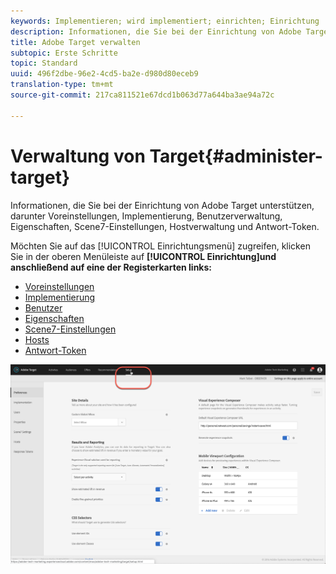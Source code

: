 ```yaml
---
keywords: Implementieren; wird implementiert; einrichten; Einrichtung
description: Informationen, die Sie bei der Einrichtung von Adobe Target unterstützen, darunter Voreinstellungen, Implementierung, Benutzerverwaltung, Eigenschaften, Scene7-Einstellungen, Hostverwaltung und Antwort-Token.
title: Adobe Target verwalten
subtopic: Erste Schritte
topic: Standard
uuid: 496f2dbe-96e2-4cd5-ba2e-d980d80eceb9
translation-type: tm+mt
source-git-commit: 217ca811521e67dcd1b063d77a644ba3ae94a72c

---
```



# Verwaltung von Target{#administer-target}

Informationen, die Sie bei der Einrichtung von Adobe Target unterstützen, darunter Voreinstellungen, Implementierung, Benutzerverwaltung, Eigenschaften, Scene7-Einstellungen, Hostverwaltung und Antwort-Token.

Möchten Sie auf das [!UICONTROL Einrichtungsmenü] zugreifen, klicken Sie in der oberen Menüleiste auf **[!UICONTROL Einrichtung]und anschließend auf eine der Registerkarten links:**

* [Voreinstellungen](/help/administrating-target/r-target-account-preferences/target-account-preferences.md)
* [Implementierung](/help/c-implementing-target/implementing-target.md)
* [Benutzer](/help/administrating-target/c-user-management/user-management.md)
* [Eigenschaften](/help/administrating-target/c-user-management/property-channel/property-channel.md)
* [Scene7-Einstellungen](/help/administrating-target/scene7-settings.md)
* [Hosts](/help/administrating-target/hosts.md)
* [Antwort-Token](/help/administrating-target/response-tokens.md)

![Adobe Target-Setup-Menü](/help/administrating-target/assets/setup_menu_new.png)